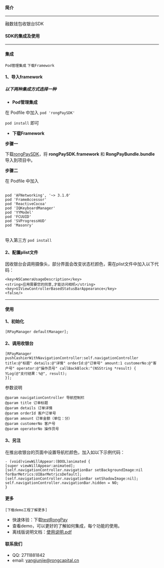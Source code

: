 #### 简介
-------------------
融数钱包收银台SDK

#### SDK的集成及使用
-------------------
#### 集成

`Pod管理集成` `下载Framework`

#### 1、导入framework
##### 以下两种集成方式选择一种
- **Pod管理集成** 

在 Podfile 中加入 `pod 'rongPaySDK'`

`pod install` 即可

- **下载Framework** 

**步骤一**

下载[rongPaySDK](https://github.com/Junior-Young/rongPaySDK)，将 **rongPaySDK.framework** 和 **RongPayBundle.bundle**导入到项目中。

**步骤二**

在 Podfile 中加入 

</br>`pod 'AFNetworking', '~> 3.1.0'`
</br>`pod 'FrameAccessor'`
</br>`pod 'ReactiveCocoa'`
</br>`pod 'IQKeyboardManager'`
</br>`pod 'YYModel'`
</br>`pod 'FCUUID'`
</br>`pod 'SVProgressHUD'`
</br>`pod 'Masonry'`

</br>导入第三方 `pod install`

#### 2、配置plist文件

因收银台会调用摄像头，部分界面会改变状态栏颜色，需在plist文件中加入以下代码：
``` 
<key>NSCameraUsageDescription</key>
<string>应用需要您的同意,才能访问相机</string>
<key>UIViewControllerBasedStatusBarAppearance</key>
<false/>
```

-------------------
#### 使用
#### 1、初始化

``` 
[RPayManager defaultManager];
```

#### 2、调用收银台

``` 
[RPayManager pushCashierWithNavigationController:self.navigationController title:@"标题" details:@"详情" orderId:@"订单号" amount:1 customerNo:@"客户号" operator:@"操作员号" callBackBlock:^(NSString *result) {
YLog(@"支付结果：%@", result);
}];
```

参数说明

``` 
@param navigationController 导航控制栏
@param title 订单标题
@param details 订单详情
@param orderId 客户订单号
@param amount 订单金额（单位：分）
@param customerNo 客户号
@param operatorNo 操作员号
```
#### 3、另注

在推出收银台的页面中设置导航栏颜色，加入如以下示例代码：

``` 
- (void)viewWillAppear:(BOOL)animated {
[super viewWillAppear:animated];
[self.navigationController.navigationBar setBackgroundImage:nil forBarMetrics:UIBarMetricsDefault];
[self.navigationController.navigationBar setShadowImage:nil];
self.navigationController.navigationBar.hidden = NO;
}
```
#### 更多
`[下载demo工程了解更多]`
- 快速体验：下载[testRongPay](https://github.com/Junior-Young/testRongPay)
- 查看demo，可以更好的了解如何集成，每个功能的使用。
- 离线版说明文档：[使用说明.pdf](https://github.com/Junior-Young/testRongPay)

#### 联系我们

- QQ: 2711881842
- email: <yangjunjie@rongcapital.cn>


